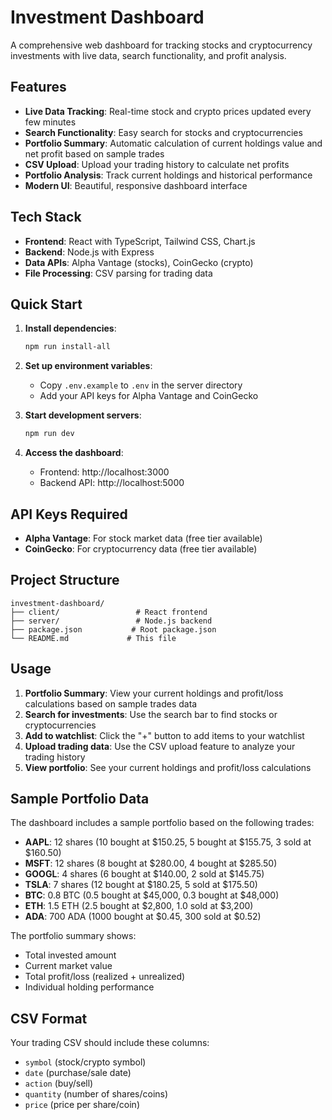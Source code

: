 # Investment Dashboard

A comprehensive web dashboard for tracking stocks and cryptocurrency investments with live data, search functionality, and profit analysis.

## Features

- **Live Data Tracking**: Real-time stock and crypto prices updated every few minutes
- **Search Functionality**: Easy search for stocks and cryptocurrencies
- **Portfolio Summary**: Automatic calculation of current holdings value and net profit based on sample trades
- **CSV Upload**: Upload your trading history to calculate net profits
- **Portfolio Analysis**: Track current holdings and historical performance
- **Modern UI**: Beautiful, responsive dashboard interface

## Tech Stack

- **Frontend**: React with TypeScript, Tailwind CSS, Chart.js
- **Backend**: Node.js with Express
- **Data APIs**: Alpha Vantage (stocks), CoinGecko (crypto)
- **File Processing**: CSV parsing for trading data

## Quick Start

1. **Install dependencies**:
   ```bash
   npm run install-all
   ```

2. **Set up environment variables**:
   - Copy `.env.example` to `.env` in the server directory
   - Add your API keys for Alpha Vantage and CoinGecko

3. **Start development servers**:
   ```bash
   npm run dev
   ```

4. **Access the dashboard**:
   - Frontend: http://localhost:3000
   - Backend API: http://localhost:5000

## API Keys Required

- **Alpha Vantage**: For stock market data (free tier available)
- **CoinGecko**: For cryptocurrency data (free tier available)

## Project Structure

```
investment-dashboard/
├── client/                 # React frontend
├── server/                 # Node.js backend
├── package.json           # Root package.json
└── README.md             # This file
```

## Usage

1. **Portfolio Summary**: View your current holdings and profit/loss calculations based on sample trades data
2. **Search for investments**: Use the search bar to find stocks or cryptocurrencies
3. **Add to watchlist**: Click the "+" button to add items to your watchlist
4. **Upload trading data**: Use the CSV upload feature to analyze your trading history
5. **View portfolio**: See your current holdings and profit/loss calculations

## Sample Portfolio Data

The dashboard includes a sample portfolio based on the following trades:
- **AAPL**: 12 shares (10 bought at $150.25, 5 bought at $155.75, 3 sold at $160.50)
- **MSFT**: 12 shares (8 bought at $280.00, 4 bought at $285.50)
- **GOOGL**: 4 shares (6 bought at $140.00, 2 sold at $145.75)
- **TSLA**: 7 shares (12 bought at $180.25, 5 sold at $175.50)
- **BTC**: 0.8 BTC (0.5 bought at $45,000, 0.3 bought at $48,000)
- **ETH**: 1.5 ETH (2.5 bought at $2,800, 1.0 sold at $3,200)
- **ADA**: 700 ADA (1000 bought at $0.45, 300 sold at $0.52)

The portfolio summary shows:
- Total invested amount
- Current market value
- Total profit/loss (realized + unrealized)
- Individual holding performance

## CSV Format

Your trading CSV should include these columns:
- `symbol` (stock/crypto symbol)
- `date` (purchase/sale date)
- `action` (buy/sell)
- `quantity` (number of shares/coins)
- `price` (price per share/coin)